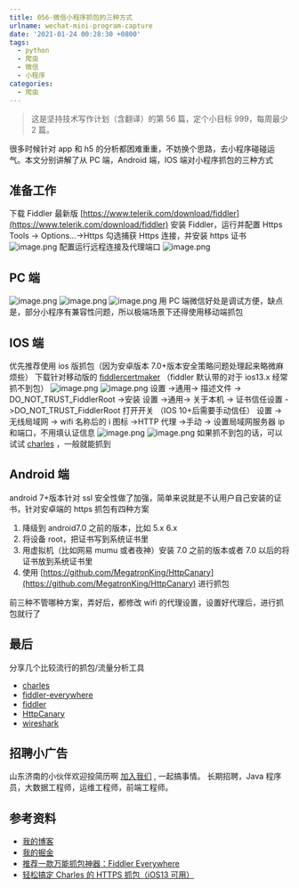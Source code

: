 ```yaml
---
title: 056-微信小程序抓包的三种方式
urlname: wechat-mini-program-capture
date: '2021-01-24 00:28:30 +0800'
tags:
  - python
  - 爬虫
  - 微信
  - 小程序
categories:
  - 爬虫
---
```


> 这是坚持技术写作计划（含翻译）的第 56 篇，定个小目标 999，每周最少 2 篇。

很多时候针对 app 和 h5 的分析都困难重重，不妨换个思路，去小程序碰碰运气。本文分别讲解了从 PC 端，Android 端，IOS 端对小程序抓包的三种方式

<!-- more -->

## 准备工作

下载 Fiddler 最新版 [https://www.telerik.com/download/fiddler](https://www.telerik.com/download/fiddler)
安装 Fiddler，运行并配置 Https
Tools -> Options...->Https 勾选捕获 Https 连接，并安装 https 证书
![image.png](https://cdn.nlark.com/yuque/0/2021/png/226273/1611407168642-844c8526-f750-4c94-92df-5f519d3ae052.png#align=left&display=inline&height=491&originHeight=491&originWidth=1089&size=84917&status=done&style=none&width=1089)
配置运行远程连接及代理端口
![image.png](https://cdn.nlark.com/yuque/0/2021/png/226273/1611407326837-72f432c8-d8b7-46b7-a1b1-1f9dbef14560.png#align=left&display=inline&height=368&originHeight=368&originWidth=542&size=26220&status=done&style=none&width=542)

## PC 端

![image.png](https://cdn.nlark.com/yuque/0/2021/png/226273/1611402955638-1346027e-1e74-45fa-a66b-0c523fea8c51.png#align=left&display=inline&height=409&originHeight=409&originWidth=561&size=38001&status=done&style=none&width=561)
![image.png](https://cdn.nlark.com/yuque/0/2021/png/226273/1611403675533-f7c2ec50-4f08-42d8-b016-195a46a58a57.png#align=left&display=inline&height=933&originHeight=933&originWidth=889&size=428635&status=done&style=none&width=889)
![image.png](https://cdn.nlark.com/yuque/0/2021/png/226273/1611406921161-93352001-fbaf-400f-9331-acacca1321f4.png#align=left&display=inline&height=902&originHeight=902&originWidth=1557&size=88409&status=done&style=none&width=1557)
用 PC 端微信好处是调试方便，缺点是，部分小程序有兼容性问题，所以极端场景下还得使用移动端抓包

## IOS 端

优先推荐使用 ios 版抓包（因为安卓版本 7.0+版本安全策略问题处理起来略微麻烦些）
下载针对移动版的 [fiddlercertmaker](https://telerik-fiddler.s3.amazonaws.com/fiddler/addons/fiddlercertmaker.exe) （fiddler 默认带的对于 ios13.x 经常抓不到包）
![image.png](https://cdn.nlark.com/yuque/0/2021/png/226273/1611416432887-32ab028d-5076-4e83-921b-2b772debf1aa.png#align=left&display=inline&height=378&originHeight=378&originWidth=1271&size=63931&status=done&style=none&width=1271)
![image.png](https://cdn.nlark.com/yuque/0/2021/png/226273/1611416524191-36f854d0-835a-4a8a-9f2d-3ffcb2bbb13e.png#align=left&display=inline&height=883&originHeight=883&originWidth=497&size=121227&status=done&style=none&width=497)
设置 ->通用-> 描述文件 -> DO_NOT_TRUST_FiddlerRoot ->安装
设置 ->通用-> 关于本机 -> 证书信任设置 ->DO_NOT_TRUST_FiddlerRoot 打开开关 （IOS 10+后需要手动信任）
设置 -> 无线局域网 -> wifi 名称后的 i 图标 ->HTTP 代理 ->手动 -> 设置局域网服务器 ip 和端口，不用填认证信息
![image.png](https://cdn.nlark.com/yuque/0/2021/png/226273/1611416925605-4a40a4c6-3eca-439f-9d5e-e90cdf2ffa98.png#align=left&display=inline&height=887&originHeight=887&originWidth=995&size=147989&status=done&style=none&width=995)
![image.png](https://cdn.nlark.com/yuque/0/2021/png/226273/1611417096794-07446aaa-2870-4e7a-8abd-5308574536bf.png#align=left&display=inline&height=697&originHeight=697&originWidth=1261&size=387185&status=done&style=none&width=1261)
如果抓不到包的话，可以试试 [charles](https://www.charlesproxy.com/) ，一般就能抓到

## Android 端

android 7+版本针对 ssl 安全性做了加强，简单来说就是不认用户自己安装的证书，针对安卓端的 https 抓包有四种方案

1. 降级到 android7.0 之前的版本，比如 5.x 6.x
2. 将设备 root，把证书写到系统证书里
3. 用虚拟机（比如网易 mumu 或者夜神）安装 7.0 之前的版本或者 7.0 以后的将证书放到系统证书里
4. 使用 [https://github.com/MegatronKing/HttpCanary](https://github.com/MegatronKing/HttpCanary) 进行抓包

前三种不管哪种方案，弄好后，都修改 wifi 的代理设置，设置好代理后，进行抓包就行了

## 最后

分享几个比较流行的抓包/流量分析工具

- [charles](https://www.charlesproxy.com/)
- [fiddler-everywhere](https://www.telerik.com/download/fiddler-everywhere)
- [fiddler](https://www.telerik.com/download/fiddler)
- [HttpCanary](https://github.com/MegatronKing/HttpCanary)
- [wireshark](https://www.wireshark.org/)

## 招聘小广告

山东济南的小伙伴欢迎投简历啊 [加入我们](https://www.zhipin.com/job_detail/20db89ac1adece6d3nZ-2tu1E1Q~.html?ka=search_list_jname_2_blank&lid=ak5J7ypLUb7.search.2) , 一起搞事情。
长期招聘，Java 程序员，大数据工程师，运维工程师，前端工程师。

## 参考资料

- [我的博客](https://anjia0532.github.io/2021/01/24/wechat-mini-program-capture/)
- [我的掘金](https://juejin.cn/post/6920993581758939150/)
- [推荐一款万能抓包神器：Fiddler Everywhere](https://www.cnblogs.com/jinjiangongzuoshi/p/13577025.html)
- [轻松搞定 Charles 的 HTTPS 抓包（iOS13 可用）](https://blog.csdn.net/y277an/article/details/103573163)
